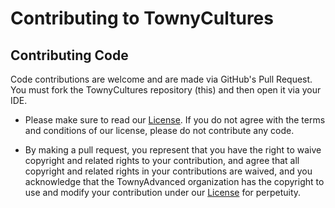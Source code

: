 # Contributing to TownyCultures
   
    
## Contributing Code    
Code contributions are welcome and are made via GitHub's Pull Request. 
You must fork the TownyCultures repository (this) and then open it via your IDE.   

* Please make sure to read our [License](https://github.com/TownyAdvanced/TownyCultures/blob/master/LICENSE.md). If you do not agree with the terms and conditions of our license, please do not contribute any code.

* By making a pull request, you represent that you have the right to waive copyright and related rights to your contribution, and agree that all copyright and related rights in your contributions are waived, and you acknowledge that the TownyAdvanced organization has the copyright to use and modify your contribution under our [License](https://github.com/TownyAdvanced/TownyCultures/blob/master/LICENSE.md) for perpetuity.
